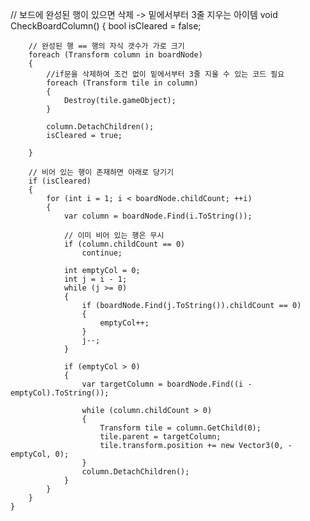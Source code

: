 
// 보드에 완성된 행이 있으면 삭제 -> 밑에서부터 3줄 지우는 아이템
    void CheckBoardColumn()
    {
        bool isCleared = false;

        // 완성된 행 == 행의 자식 갯수가 가로 크기
        foreach (Transform column in boardNode)
        {
            //if문을 삭제하여 조건 없이 밑에서부터 3줄 지울 수 있는 코드 필요
            foreach (Transform tile in column)
            {
                Destroy(tile.gameObject);
            }

            column.DetachChildren();
            isCleared = true;
            
        }

        // 비어 있는 행이 존재하면 아래로 당기기
        if (isCleared)
        {
            for (int i = 1; i < boardNode.childCount; ++i)
            {
                var column = boardNode.Find(i.ToString());

                // 이미 비어 있는 행은 무시
                if (column.childCount == 0)
                    continue;

                int emptyCol = 0;
                int j = i - 1;
                while (j >= 0)
                {
                    if (boardNode.Find(j.ToString()).childCount == 0)
                    {
                        emptyCol++;
                    }
                    j--;
                }

                if (emptyCol > 0)
                {
                    var targetColumn = boardNode.Find((i - emptyCol).ToString());

                    while (column.childCount > 0)
                    {
                        Transform tile = column.GetChild(0);
                        tile.parent = targetColumn;
                        tile.transform.position += new Vector3(0, -emptyCol, 0);
                    }
                    column.DetachChildren();
                }
            }
        }
    }
